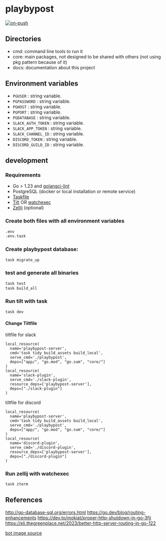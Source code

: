# playbypost

[![on-push](https://github.com/betorvs/playbypost/actions/workflows/on-push.yaml/badge.svg)](https://github.com/betorvs/playbypost/actions/workflows/on-push.yaml)

## Directories

- cmd: command line tools to run it
- core: main packages, not designed to be shared with others (not using pkg pattern because of it)
- docs: documentation about this project

## Environment variables

- `PGUSER` : string variable. 
- `PGPASSWORD` : string variable. 
- `PGHOST` : string variable. 
- `PGPORT` : string variable. 
- `PGDATABASE` : string variable. 
- `SLACK_AUTH_TOKEN` : string variable. 
- `SLACK_APP_TOKEN` : string variable. 
- `SLACK_CHANNEL_ID` : string variable. 
- `DISCORD_TOKEN` : string variable. 
- `DISCORD_GUILD_ID` : string variable. 

## development

### Requirements

- Go > 1.23 and [golangci-lint](https://github.com/golangci/golangci-lint)
- PostgreSQL (docker or local installation or remote service)
- [Taskfile](https://taskfile.dev/)
- [Tilt](tilt.dev) OR [watchexec](https://github.com/watchexec/watchexec)
- [Zellij](https://zellij.dev/) (optional)

### Create both files with all environment variables
```bash
.env
.env.task
```

### Create playbypost database:

```bash
task migrate_up
```

### test and generate all binaries

```bash
task test
task build_all
```

### Run tilt with task

```bash
task dev
```

#### Change Tiltfile

tiltfile for slack
```
local_resource(
  name='playbypost-server',
  cmd='task tidy build_assets build_local',
  serve_cmd='./playbypost',
  deps=["app/", "go.mod", "go.sum", "core/"]
)
local_resource(
  name='slack-plugin',
  serve_cmd='./slack-plugin',
  resource_deps=['playbypost-server'],
  deps=["./slack-plugin"]
)
```

tiltfile for discord
```
local_resource(
  name='playbypost-server',
  cmd='task tidy build_assets build_local',
  serve_cmd='./playbypost',
  deps=["app/", "go.mod", "go.sum", "core/"]
)
local_resource(
  name='discord-plugin',
  serve_cmd='./discord-plugin',
  resource_deps=['playbypost-server'],
  deps=["./discord-plugin"]
)
```

### Run zellij with watchexec

```bash
task zterm
```

## References

http://go-database-sql.org/errors.html
https://go.dev/blog/routing-enhancements
https://dev.to/mokiat/proper-http-shutdown-in-go-3fji
https://eli.thegreenplace.net/2023/better-http-server-routing-in-go-122

[bot image source](https://www.freepik.com/free-vector/floating-robot_82654546.htm#fromView=search&page=1&position=13&uuid=44c37a73-28a9-4b70-8d0d-711903439bc1)
